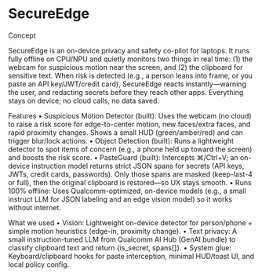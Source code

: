 # SecureEdge

Concept

SecureEdge is an on-device privacy and safety co-pilot for laptops. It runs fully offline on CPU/NPU and quietly monitors two things in real time: (1) the webcam for suspicious motion near the screen, and (2) the clipboard for sensitive text. When risk is detected (e.g., a person leans into frame, or you paste an API key/JWT/credit card), SecureEdge reacts instantly—warning the user, and redacting secrets before they reach other apps. Everything stays on device; no cloud calls, no data saved.

Features
	•	Suspicious Motion Detector (built): Uses the webcam (no cloud) to raise a risk score for edge-to-center motion, new faces/extra faces, and rapid proximity changes. Shows a small HUD (green/amber/red) and can trigger blur/lock actions.
	•	Object Detection (built): Runs a lightweight detector to spot items of concern (e.g., a phone held up toward the screen) and boosts the risk score.
	•	PasteGuard (built): Intercepts ⌘/Ctrl+V; an on-device instruction model returns strict JSON spans for secrets (API keys, JWTs, credit cards, passwords). Only those spans are masked (keep-last-4 or full), then the original clipboard is restored—so UX stays smooth.
	•	Runs 100% offline: Uses Qualcomm-optimized, on-device models (e.g., a small instruct LLM for JSON labeling and an edge vision model) so it works without internet.

What we used
	•	Vision: Lightweight on-device detector for person/phone + simple motion heuristics (edge-in, proximity change).
	•	Text privacy: A small instruction-tuned LLM from Qualcomm AI Hub (GenAI bundle) to classify clipboard text and return {is_secret, spans[]}.
	•	System glue: Keyboard/clipboard hooks for paste interception, minimal HUD/toast UI, and local policy config.
